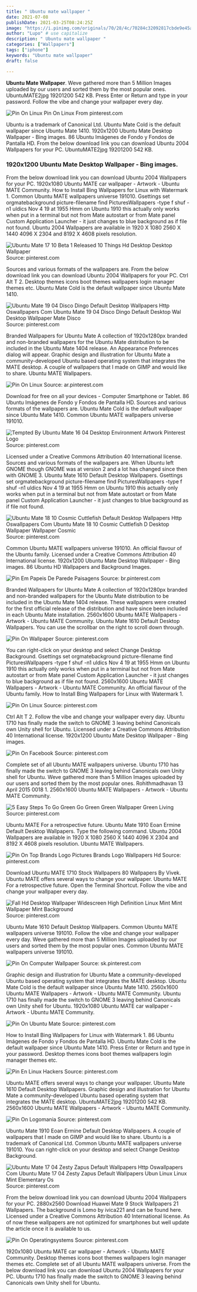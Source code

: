 ```yaml
---
title: " Ubuntu mate wallpaper "
date: 2021-07-08
publishDate: 2021-03-25T08:24:25Z
image: "https://i.pinimg.com/originals/70/28/4c/70284c32092817cbde9e45aa6bd4e76d.jpg"
author: "Lupo" # use capitalize
description: " Ubuntu mate wallpaper "
categories: ["Wallpapers"]
tags: ["iphone"]
keywords: "Ubuntu mate wallpaper"
draft: false

---
```



**Ubuntu Mate Wallpaper**. Weve gathered more than 5 Million Images uploaded by our users and sorted them by the most popular ones. UbuntuMATE2jpg 19201200 542 KB. Press Enter or Return and type in your password. Follow the vibe and change your wallpaper every day.

![Pin On Linux](https://i.pinimg.com/564x/b0/cf/e4/b0cfe4fdc8fe0a35d93dba8989b74284.jpg "Pin On Linux")
Pin On Linux From pinterest.com


Ubuntu is a trademark of Canonical Ltd. Ubuntu Mate Cold is the default wallpaper since Ubuntu Mate 1410. 1920x1200 Ubuntu Mate Desktop Wallpaper - Bing images. 86 Ubuntu Imágenes de Fondo y Fondos de Pantalla HD. From the below download link you can download Ubuntu 2004 Wallpapers for your PC. UbuntuMATE2jpg 19201200 542 KB.

### 1920x1200 Ubuntu Mate Desktop Wallpaper - Bing images.

From the below download link you can download Ubuntu 2004 Wallpapers for your PC. 1920x1080 Ubuntu MATE car wallpaper - Artwork - Ubuntu MATE Community. How to Install Bing Wallpapers for Linux with Watermark 1. Common Ubuntu MATE wallpapers universe 191010. Gsettings set orgmatebackground picture-filename find PicturesWallpapers -type f shuf -n1 uldics Nov 4 19 at 1955 Hmm on Ubuntu 1910 this actually only works when put in a terminal but not from Mate autostart or from Mate panel Custom Application Launcher - it just changes to blue background as if file not found. Ubuntu 2004 Wallpapers are available in 1920 X 1080 2560 X 1440 4096 X 2304 and 8192 X 4608 pixels resolution.


![Ubuntu Mate 17 10 Beta 1 Released 10 Things Hd Desktop Desktop Wallpaper](https://i.pinimg.com/originals/7d/b5/b8/7db5b854132025f6f46b0da866533386.jpg "Ubuntu Mate 17 10 Beta 1 Released 10 Things Hd Desktop Desktop Wallpaper")
Source: pinterest.com

Sources and various formats of the wallpapers are. From the below download link you can download Ubuntu 2004 Wallpapers for your PC. Ctrl Alt T 2. Desktop themes icons boot themes wallpapers login manager themes etc. Ubuntu Mate Cold is the default wallpaper since Ubuntu Mate 1410.

![Ubuntu Mate 19 04 Disco Dingo Default Desktop Wallpapers Http Oswallpapers Com Ubuntu Mate 19 04 Disco Dingo Default Desktop Wal Desktop Wallpaper Mate Disco](https://i.pinimg.com/originals/73/a6/cb/73a6cb8e426973f6fc11e925305b7fea.png "Ubuntu Mate 19 04 Disco Dingo Default Desktop Wallpapers Http Oswallpapers Com Ubuntu Mate 19 04 Disco Dingo Default Desktop Wal Desktop Wallpaper Mate Disco")
Source: pinterest.com

Branded Wallpapers for Ubuntu Mate A collection of 1920x1280px branded and non-branded wallpapers for the Ubuntu Mate distribution to be included in the Ubuntu Mate 1404 release. An Appearance Preferences dialog will appear. Graphic design and illustration for Ubuntu Mate a community-developed Ubuntu based operating system that integrates the MATE desktop. A couple of wallpapers that I made on GIMP and would like to share. Ubuntu MATE Wallpapers.

![Pin On Linux](https://i.pinimg.com/originals/8d/cd/2c/8dcd2c1cd02b849ccf4144490025ab02.png "Pin On Linux")
Source: ar.pinterest.com

Download for free on all your devices - Computer Smartphone or Tablet. 86 Ubuntu Imágenes de Fondo y Fondos de Pantalla HD. Sources and various formats of the wallpapers are. Ubuntu Mate Cold is the default wallpaper since Ubuntu Mate 1410. Common Ubuntu MATE wallpapers universe 191010.

![Tempted By Ubuntu Mate 16 04 Desktop Environment Artwork Pinterest Logo](https://i.pinimg.com/600x315/90/8b/4e/908b4e3fe641a8279f8f9f0e0466747b.jpg "Tempted By Ubuntu Mate 16 04 Desktop Environment Artwork Pinterest Logo")
Source: pinterest.com

Licensed under a Creative Commons Attribution 40 International license. Sources and various formats of the wallpapers are. When Ubuntu left GNOME though GNOME was at version 2 and a lot has changed since then with GNOME 3. Ubuntu Mate 1610 Default Desktop Wallpapers. Gsettings set orgmatebackground picture-filename find PicturesWallpapers -type f shuf -n1 uldics Nov 4 19 at 1955 Hmm on Ubuntu 1910 this actually only works when put in a terminal but not from Mate autostart or from Mate panel Custom Application Launcher - it just changes to blue background as if file not found.

![Ubuntu Mate 18 10 Cosmic Cuttlefish Default Desktop Wallpapers Http Oswallpapers Com Ubuntu Mate 18 10 Cosmic Cuttlefish D Desktop Wallpaper Wallpaper Cosmic](https://i.pinimg.com/originals/08/cb/09/08cb097150b28e5eb385bcaf2d459ae2.png "Ubuntu Mate 18 10 Cosmic Cuttlefish Default Desktop Wallpapers Http Oswallpapers Com Ubuntu Mate 18 10 Cosmic Cuttlefish D Desktop Wallpaper Wallpaper Cosmic")
Source: pinterest.com

Common Ubuntu MATE wallpapers universe 191010. An official flavour of the Ubuntu family. Licensed under a Creative Commons Attribution 40 International license. 1920x1200 Ubuntu Mate Desktop Wallpaper - Bing images. 86 Ubuntu HD Wallpapers and Background Images.

![Pin Em Papeis De Parede Paisagens](https://i.pinimg.com/originals/54/a7/d0/54a7d079df49cea58ce2276dbcd32b1f.jpg "Pin Em Papeis De Parede Paisagens")
Source: br.pinterest.com

Branded Wallpapers for Ubuntu Mate A collection of 1920x1280px branded and non-branded wallpapers for the Ubuntu Mate distribution to be included in the Ubuntu Mate 1404 release. These wallpapers were created for the first official release of the distribution and have since been included in each Ubuntu Mate installation. 2560x1600 Ubuntu MATE Wallpapers - Artwork - Ubuntu MATE Community. Ubuntu Mate 1610 Default Desktop Wallpapers. You can use the scrollbar on the right to scroll down through.

![Pin On Wallpaper](https://i.pinimg.com/originals/2f/c1/83/2fc1831bd23a1edd20f316184fe98b03.jpg "Pin On Wallpaper")
Source: pinterest.com

You can right-click on your desktop and select Change Desktop Background. Gsettings set orgmatebackground picture-filename find PicturesWallpapers -type f shuf -n1 uldics Nov 4 19 at 1955 Hmm on Ubuntu 1910 this actually only works when put in a terminal but not from Mate autostart or from Mate panel Custom Application Launcher - it just changes to blue background as if file not found. 2560x1600 Ubuntu MATE Wallpapers - Artwork - Ubuntu MATE Community. An official flavour of the Ubuntu family. How to Install Bing Wallpapers for Linux with Watermark 1.

![Pin On Linux](https://i.pinimg.com/564x/b0/cf/e4/b0cfe4fdc8fe0a35d93dba8989b74284.jpg "Pin On Linux")
Source: pinterest.com

Ctrl Alt T 2. Follow the vibe and change your wallpaper every day. Ubuntu 1710 has finally made the switch to GNOME 3 leaving behind Canonicals own Unity shell for Ubuntu. Licensed under a Creative Commons Attribution 40 International license. 1920x1200 Ubuntu Mate Desktop Wallpaper - Bing images.

![Pin On Facebook](https://i.pinimg.com/originals/0f/a4/b4/0fa4b4634c15a7efbfdbb646764a8de9.jpg "Pin On Facebook")
Source: pinterest.com

Complete set of all Ubuntu MATE wallpapers universe. Ubuntu 1710 has finally made the switch to GNOME 3 leaving behind Canonicals own Unity shell for Ubuntu. Weve gathered more than 5 Million Images uploaded by our users and sorted them by the most popular ones. Rohithmadhavan 13 April 2015 0018 1. 2560x1600 Ubuntu MATE Wallpapers - Artwork - Ubuntu MATE Community.

![5 Easy Steps To Go Green Go Green Green Wallpaper Green Living](https://i.pinimg.com/originals/c6/18/77/c61877db82156af67653cdc09e6bfbd4.jpg "5 Easy Steps To Go Green Go Green Green Wallpaper Green Living")
Source: pinterest.com

Ubuntu MATE For a retrospective future. Ubuntu Mate 1910 Eoan Ermine Default Desktop Wallpapers. Type the following command. Ubuntu 2004 Wallpapers are available in 1920 X 1080 2560 X 1440 4096 X 2304 and 8192 X 4608 pixels resolution. Ubuntu MATE Wallpapers.

![Pin On Top Brands Logo Pictures Brands Logo Wallpapers Hd](https://i.pinimg.com/originals/90/62/77/9062776544e58c28c4bd7420f5de32c7.jpg "Pin On Top Brands Logo Pictures Brands Logo Wallpapers Hd")
Source: pinterest.com

Download Ubuntu MATE 1710 Stock Wallpapers 80 Wallpapers By Vivek. Ubuntu MATE offers several ways to change your wallpaper. Ubuntu MATE For a retrospective future. Open the Terminal Shortcut. Follow the vibe and change your wallpaper every day.

![Fall Hd Desktop Wallpaper Widescreen High Definition Linux Mint Mint Wallpaper Mint Background](https://i.pinimg.com/originals/f8/c7/f6/f8c7f68fb25a5c896c4be37c5bf02ed9.jpg "Fall Hd Desktop Wallpaper Widescreen High Definition Linux Mint Mint Wallpaper Mint Background")
Source: pinterest.com

Ubuntu Mate 1610 Default Desktop Wallpapers. Common Ubuntu MATE wallpapers universe 191010. Follow the vibe and change your wallpaper every day. Weve gathered more than 5 Million Images uploaded by our users and sorted them by the most popular ones. Common Ubuntu MATE wallpapers universe 191010.

![Pin On Computer Wallpaper](https://i.pinimg.com/originals/c0/52/be/c052bec822de7f140948d127cd284bd8.png "Pin On Computer Wallpaper")
Source: sk.pinterest.com

Graphic design and illustration for Ubuntu Mate a community-developed Ubuntu based operating system that integrates the MATE desktop. Ubuntu Mate Cold is the default wallpaper since Ubuntu Mate 1410. 2560x1600 Ubuntu MATE Wallpapers - Artwork - Ubuntu MATE Community. Ubuntu 1710 has finally made the switch to GNOME 3 leaving behind Canonicals own Unity shell for Ubuntu. 1920x1080 Ubuntu MATE car wallpaper - Artwork - Ubuntu MATE Community.

![Pin On Ubuntu Mate](https://i.pinimg.com/originals/e8/65/a1/e865a11d32becdf1cd302b23dd90a9e5.png "Pin On Ubuntu Mate")
Source: pinterest.com

How to Install Bing Wallpapers for Linux with Watermark 1. 86 Ubuntu Imágenes de Fondo y Fondos de Pantalla HD. Ubuntu Mate Cold is the default wallpaper since Ubuntu Mate 1410. Press Enter or Return and type in your password. Desktop themes icons boot themes wallpapers login manager themes etc.

![Pin En Linux Hackers](https://i.pinimg.com/originals/d0/a6/bd/d0a6bd481706a961bd1185aabce0c010.jpg "Pin En Linux Hackers")
Source: pinterest.com

Ubuntu MATE offers several ways to change your wallpaper. Ubuntu Mate 1610 Default Desktop Wallpapers. Graphic design and illustration for Ubuntu Mate a community-developed Ubuntu based operating system that integrates the MATE desktop. UbuntuMATE2jpg 19201200 542 KB. 2560x1600 Ubuntu MATE Wallpapers - Artwork - Ubuntu MATE Community.

![Pin On Logomania](https://i.pinimg.com/600x315/b1/b6/89/b1b689fd0dba398f116d331ede590ecf.jpg "Pin On Logomania")
Source: pinterest.com

Ubuntu Mate 1910 Eoan Ermine Default Desktop Wallpapers. A couple of wallpapers that I made on GIMP and would like to share. Ubuntu is a trademark of Canonical Ltd. Common Ubuntu MATE wallpapers universe 191010. You can right-click on your desktop and select Change Desktop Background.

![Ubuntu Mate 17 04 Zesty Zapus Default Wallpapers Http Oswallpapers Com Ubuntu Mate 17 04 Zesty Zapus Default Wallpapers Ubun Linux Linux Mint Elementary Os](https://i.pinimg.com/originals/4a/bd/fb/4abdfb65defb4161d496e4aa77255b3b.jpg "Ubuntu Mate 17 04 Zesty Zapus Default Wallpapers Http Oswallpapers Com Ubuntu Mate 17 04 Zesty Zapus Default Wallpapers Ubun Linux Linux Mint Elementary Os")
Source: pinterest.com

From the below download link you can download Ubuntu 2004 Wallpapers for your PC. 2880x2560 Download Huawei Mate 9 Stock Wallpapers 21 Wallpapers. The background is Lomo by ivica221 and can be found here. Licensed under a Creative Commons Attribution 40 International license. As of now these wallpapers are not optimized for smartphones but well update the article once it is available to us.

![Pin On Operatingsystems](https://i.pinimg.com/originals/70/28/4c/70284c32092817cbde9e45aa6bd4e76d.jpg "Pin On Operatingsystems")
Source: pinterest.com

1920x1080 Ubuntu MATE car wallpaper - Artwork - Ubuntu MATE Community. Desktop themes icons boot themes wallpapers login manager themes etc. Complete set of all Ubuntu MATE wallpapers universe. From the below download link you can download Ubuntu 2004 Wallpapers for your PC. Ubuntu 1710 has finally made the switch to GNOME 3 leaving behind Canonicals own Unity shell for Ubuntu.

